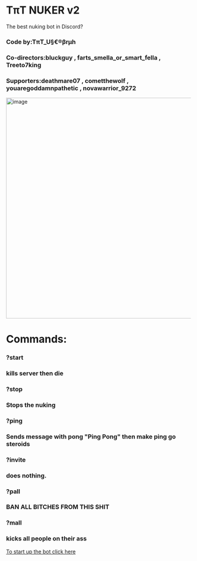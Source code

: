 # TπT NUKER v2
The best nuking bot in Discord?
### Code by:TπT_U§€®βrμh
### Co-directors:bluckguy , farts_smella_or_smart_fella , Treeto7king
### Supporters:deathmare07 , cometthewolf , youaregoddamnpathetic , novawarrior_9272

<img width="600" height="600" alt="image" src="https://github.com/user-attachments/assets/de0487a3-ce17-4415-903f-400e727a31e7" />

# Commands:
### ?start
### kills server then die
### ?stop
### Stops the nuking
### ?ping
### Sends message with pong "Ping Pong" then make ping go steroids
### ?invite
### does nothing.
### ?pall
### BAN ALL BITCHES FROM THIS SHIT
### ?mall
### kicks all people on their ass

[To start up the bot click here](https://colab.research.google.com/drive/1A8OsWDk-uzLRX65WJ58CELNuMDlH5oy4#scrollTo=XWCXNsy6zkfJ)
